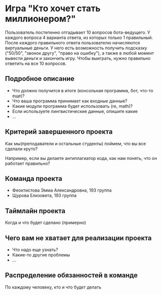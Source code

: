 # Игра "Кто хочет стать миллионером?"

Пользователь постепенно отгадывает 10 вопросов бота-ведущего. У каждого вопроса 4 варианта ответа, из которых только 1 правильный. После каждого правильного ответа пользователю начисляются виртуальные деньги. У него есть возможность получить подсказку ("50/50", "звонок другу", "право на ошибку"), а также в любой момент вывести деньги и закончить игру. Чтобы выиграть, нужно правильно ответить на все 10 вопросов.

## Подробное описание

- Что должно получится в итоге (консольная программа, бот, что-то еще)?
- Что ваша программа принимает как входные данные?
- Какие модули программа будет использовать (re, math)?
- Если используете лингвистические данные, опишите какие
- ...

## Критерий завершенного проекта

Как мы(преподаватели и остальные студенты) поймем, что вы все сделали круто?

Например, если вы делаете антиплагиатор кода, как нам понять, что он работает правильно?

## Команда проекта

- Феоктистова Эмма Александровна, 193 группа
- Щурова Елизовета, 193 группа

## Таймлайн проекта

Когда и что будет сделано (примерно)

## Чего вам не хватает для реализации проекта

- Что надо еще узнать?
- Какие-то другие проблемы
- ...

## Распределение обязанностей в команде

По каждому человеку, кто и что будет делать
